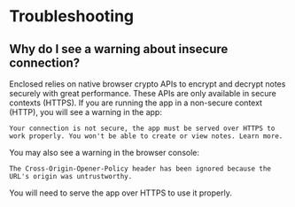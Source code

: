 # Troubleshooting

## Why do I see a warning about insecure connection?

Enclosed relies on native browser crypto APIs to encrypt and decrypt notes securely with great performance.
These APIs are only available in secure contexts (HTTPS). If you are running the app in a non-secure context (HTTP), you will see a warning in the app:

```plaintext
Your connection is not secure, the app must be served over HTTPS to work properly. You won't be able to create or view notes. Learn more.
```

You may also see a warning in the browser console:

```plaintext
The Cross-Origin-Opener-Policy header has been ignored because the URL's origin was untrustworthy.
```

You will need to serve the app over HTTPS to use it properly.
